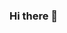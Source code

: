 ### Hi there 👋

<!--
**venky2908/venky2908** is a ✨ _special_ ✨ repository because its `README.md` (this file) appears on your GitHub profile.

🔭 I’m currently working on personal coding projects to sharpen my skills and expand my portfolio.

🌱 I’m currently learning machine learning applications alongside refreshing my knowledge of Data Structures and Algorithms.

👯 I’m looking to collaborate on open-source projects related to machine learning or web development.

🤔 I'm looking for help with understanding advanced machine learning concepts and optimizing algorithms for efficient performance.

💬 Ask me about my favorite coding languages, my experience with different frameworks, or my thoughts on the latest tech trends!

📫 How to reach me: Feel free to shoot me an email at vm253296@gmail.com or connect with me on LinkedIn at 

😄 Pronouns: HE/HIM


-->
